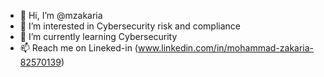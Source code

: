 - 👋 Hi, I’m @mzakaria
- 👀 I’m interested in Cybersecurity risk and compliance
- 🌱 I’m currently learning Cybersecurity
- 📫 Reach me on Lineked-in (www.linkedin.com/in/mohammad-zakaria-82570139)
